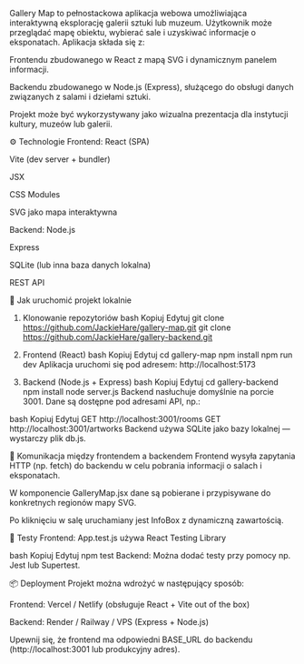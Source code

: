 Gallery Map to pełnostackowa aplikacja webowa umożliwiająca interaktywną eksplorację galerii sztuki lub muzeum. Użytkownik może przeglądać mapę obiektu, wybierać sale i uzyskiwać informacje o eksponatach. Aplikacja składa się z:

Frontendu zbudowanego w React z mapą SVG i dynamicznym panelem informacji.

Backendu zbudowanego w Node.js (Express), służącego do obsługi danych związanych z salami i dziełami sztuki.

Projekt może być wykorzystywany jako wizualna prezentacja dla instytucji kultury, muzeów lub galerii.

⚙️ Technologie
Frontend:
React (SPA)

Vite (dev server + bundler)

JSX

CSS Modules

SVG jako mapa interaktywna

Backend:
Node.js

Express

SQLite (lub inna baza danych lokalna)

REST API

🚀 Jak uruchomić projekt lokalnie
1. Klonowanie repozytoriów
bash
Kopiuj
Edytuj
git clone https://github.com/JackieHare/gallery-map.git
git clone https://github.com/JackieHare/gallery-backend.git
2. Frontend (React)
bash
Kopiuj
Edytuj
cd gallery-map
npm install
npm run dev
Aplikacja uruchomi się pod adresem: http://localhost:5173

3. Backend (Node.js + Express)
bash
Kopiuj
Edytuj
cd gallery-backend
npm install
node server.js
Backend nasłuchuje domyślnie na porcie 3001. Dane są dostępne pod adresami API, np.:

bash
Kopiuj
Edytuj
GET http://localhost:3001/rooms
GET http://localhost:3001/artworks
Backend używa SQLite jako bazy lokalnej — wystarczy plik db.js.

🔄 Komunikacja między frontendem a backendem
Frontend wysyła zapytania HTTP (np. fetch) do backendu w celu pobrania informacji o salach i eksponatach.

W komponencie GalleryMap.jsx dane są pobierane i przypisywane do konkretnych regionów mapy SVG.

Po kliknięciu w salę uruchamiany jest InfoBox z dynamiczną zawartością.

🧪 Testy
Frontend:
App.test.js używa React Testing Library

bash
Kopiuj
Edytuj
npm test
Backend:
Można dodać testy przy pomocy np. Jest lub Supertest.

📦 Deployment
Projekt można wdrożyć w następujący sposób:

Frontend:
Vercel / Netlify (obsługuje React + Vite out of the box)

Backend:
Render / Railway / VPS (Express + Node.js)

Upewnij się, że frontend ma odpowiedni BASE_URL do backendu (http://localhost:3001 lub produkcyjny adres).
